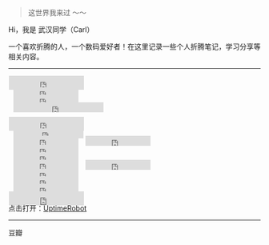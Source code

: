 > 这世界我来过 ～～

Hi，我是 武汉同学（Carl）

一个喜欢折腾的人，一个数码爱好者！在这里记录一些个人折腾笔记，学习分享等相关内容。

***
<div style="text-align: left;">
  <iframe
    style="margin-left: 1px; margin-bottom:-5px;" 
    frameborder="0"
    scrolling="0"
    width="150px"
    height="28px"
    src="https://img.shields.io/badge/@-%E6%9C%AC%E7%AB%99%E7%8A%B6%E6%80%81-blueviolet?style=for-the-badge">
  </iframe>
</div>

<div style="text-align: left;">
  <iframe
    style="margin-left: 10px; margin-bottom:-5px;" 
    frameborder="0"
    scrolling="0"
    width="130px"
    height="20px"
    src="https://img.shields.io/website?up_message=%E5%9C%A8%E7%BA%BF&url=https%3A%2F%2Fsonglin.me%2F">
  </iframe>
</div>
<div style="text-align: left;">
  <iframe
    style="margin-left: 10px; margin-bottom:-5px;" 
    frameborder="0"
    scrolling="0"
    width="130px"
    height="20px"
    src="https://img.shields.io/github/last-commit/CarlCit/carlcit.github.io">
  </iframe>
</div>
<div style="text-align: left;">
  <iframe
    style="margin-left: 10px; margin-bottom:-5px;" 
    frameborder="0"
    scrolling="0"
    width="180px"
    height="20px"
    src="https://img.shields.io/github/commit-activity/m/CarlCit/carlcit.github.io">
  </iframe>
</div>  

<p></p>

<div style="text-align: left;">
  <iframe
    style="margin-left: 1px; margin-bottom:-5px;" 
    frameborder="0"
    scrolling="0"
    width="150px"
    height="28px"
    src="https://img.shields.io/badge/@-%E7%A4%BE%E4%BA%A4%E5%AA%92%E4%BD%93%E7%8A%B6%E6%80%81-blueviolet?style=for-the-badge">
  </iframe>
</div>

<div style="text-align: left;">
  <iframe
    style="margin-left: 10px; margin-bottom:-5px;" 
    frameborder="0"
    scrolling="0"
    width="140px"
    height="20px"
    src="https://img.shields.io/twitter/follow/carlsonglin?style=social">
  </iframe>
</div>
<div style="text-align: left;">
  <iframe
    style="margin-left: 10px; margin-bottom:-5px;" 
    frameborder="0"
    scrolling="0"
    width="130px"
    height="20px"
    src="https://img.shields.io/youtube/channel/views/UCLY6gSsEwswCrDaFV__K1uw?style=social">
  </iframe>
  <iframe
    style="margin-left: 10px; margin-bottom:-5px;" 
    frameborder="0"
    scrolling="0"
    width="130px"
    height="20px"
    src="https://img.shields.io/youtube/channel/subscribers/UCLY6gSsEwswCrDaFV__K1uw?style=social">
  </iframe>
</div>
<div style="text-align: left;">
  <iframe
    style="margin-left: 10px; margin-bottom:-5px;" 
    frameborder="0"
    scrolling="0"
    width="130px"
    height="20px"
    src="https://img.shields.io/badge/dynamic/json?color=43A0D1&label=subscribers&query=%24.data.totalSubs&url=https%3A%2F%2Fapi.spencerwoo.com%2Fsubstats%2F%3Fsource%3Dbilibili%26queryKey%3D191193781&style=social&logo=bilibili">
  </iframe>
</div>
<div style="text-align: left;">
  <iframe
    style="margin-left: 10px; margin-bottom:-5px;" 
    frameborder="0"
    scrolling="0"
    width="130px"
    height="20px"
    src="https://img.shields.io/badge/dynamic/json?color=%23df2029&label=Weibo&query=%24.data.totalSubs&url=https%3A%2F%2Fapi.spencerwoo.com%2Fsubstats%2F%3Fsource%3Dweibo%26queryKey%3D2965107404&style=social&logo=sina-weibo">
  </iframe>
</div>
<div style="text-align: left;">
  <iframe
    style="margin-left: 10px; margin-bottom:-5px;" 
    frameborder="0"
    scrolling="0"
    width="130px"
    height="20px"
    src="https://img.shields.io/github/stars/CarlCit?style=social">
  </iframe>
  <iframe
    style="margin-left: 10px; margin-bottom:-5px;" 
    frameborder="0"
    scrolling="0"
    width="130px"
    height="20px"
    src="https://img.shields.io/github/followers/CarlCit?style=social">
  </iframe>
</div>
<div style="text-align: left;">
  <iframe
    style="margin-left: 10px; margin-bottom:-5px;" 
    frameborder="0"
    scrolling="0"
    width="130px"
    height="20px"
    src="https://img.shields.io/badge/dynamic/json?label=followers&query=%24.data.totalSubs&url=https%3A%2F%2Fapi.spencerwoo.com%2Fsubstats%2F%3Fsource%3Dinstagram%26queryKey%3Dcarl.songlin&style=social&logo=instagram">
  </iframe>
</div>
<div style="text-align: left;">
  <iframe
    style="margin-left: 10px; margin-bottom:-5px;" 
    frameborder="0"
    scrolling="0"
    width="130px"
    height="20px"
    src="https://img.shields.io/badge/dynamic/json?label=subscribers&query=%24.data.totalSubs&url=https%3A%2F%2Fapi.spencerwoo.com%2Fsubstats%2F%3Fsource%3Dsspai%26queryKey%3Dhaijc&style=social&logo=Apache">
  </iframe>
</div>
<div style="text-align: left;">
  <iframe
    style="margin-left: 10px; margin-bottom:-5px;" 
    frameborder="0"
    scrolling="0"
    width="130px"
    height="20px"
    src="https://img.shields.io/badge/dynamic/json?label=Subscribers&query=%24.data.totalSubs&url=https%3A%2F%2Fapi.spencerwoo.com%2Fsubstats%2F%3Fsource%3Dzhihu%26queryKey%3Dcarlsonglin&style=social&logo=zhihu">
  </iframe>
</div>

<div style="text-align: left;">
  <iframe
    style="margin-left: 1px; margin-bottom:-5px;" 
    frameborder="0"
    scrolling="0"
    width="150px"
    height="28px"
    src="https://img.shields.io/badge/@-%E6%9C%8D%E5%8A%A1%E5%99%A8%E7%8A%B6%E6%80%81-blueviolet?style=for-the-badge">
  </iframe>
</div>
点击打开：<a href="https://stats.uptimerobot.com/yxllYc7Z32" target="_blank">UptimeRobot</a>


***



豆瓣







